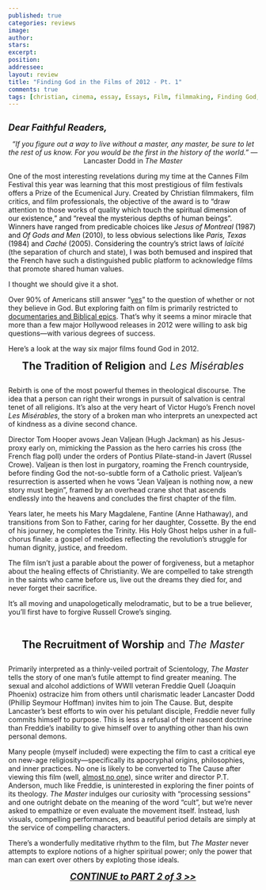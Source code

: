 ```yaml
---
published: true
categories: reviews
image:
author: 
stars: 
excerpt: 
position: 
addressee: 
layout: review
title: "Finding God in the Films of 2012 - Pt. 1"
comments: true
tags: [christian, cinema, essay, Essays, Film, filmmaking, Finding God, God, jewish, Lord, religion, religious, worship]
---
```

<div><p><span class="full-image-block ssNonEditable"><span><a href="/letters/2013/2/18/finding-god-in-the-films-of-2012-pt-1.html"><img src="http://static.squarespace.com/static/5005f6bcc4aa41161b33e89e/5329cf1fe4b07c068ebf74de/5329cf1fe4b07c068ebf77c2/1361219458023/Finding%20God1.jpg" alt="" /></a></span></span></p>
<p><strong><em style="font-size:130%;">Dear Faithful Readers,</em></strong></p>
<p style="text-align:center;"><em>&ldquo;If you figure out a way to live without a master, any master, be sure to let the rest of us know. For you would be the first in the history of the world.&rdquo;</em><span class="st"> &mdash; Lancaster Dodd in <em>The Master</em></span></p>
<p>One of the most interesting revelations during my time at the Cannes Film Festival this year was learning that this most prestigious of film festivals offers a Prize of the Ecumenical Jury. Created by Christian filmmakers, film critics, and film professionals, the objective of the award is to &ldquo;draw attention to those works of quality which <span style="color:#0c0c0c;">touch the spiritual dimension of our existence,&rdquo; and &ldquo;reveal the mysterious depths of human beings&rdquo;. Winners have ranged from predicable choices like <em>Jesus of Montreal</em> (1987) and <em>Of Gods and Men</em> (2010), to less obvious selections like <em>Paris, Texas</em> (1984) and <em>Cach&eacute;</em> (2005). Considering the country&rsquo;s strict laws of </span><em>la&iuml;cit&eacute;</em> (the separation of church and state), <span style="color:#0c0c0c;">I was both bemused and inspired that the French </span>have such a distinguished public platform to acknowledge films that promote shared human values.</p>
<p>I thought we should give it a shot.</p>
<p>Over 90% of Americans still answer &ldquo;<a href="http://www.gallup.com/poll/147887/Americans-Continue-Believe-God.aspx">yes</a>&rdquo; to the question of whether or not they believe in God. But exploring faith on film is primarily restricted to <a href="http://www.rottentomatoes.com/top/bestofrt/top_100_faith__spirituality_movies/?category=19">documentaries and Biblical epics</a>.  That&rsquo;s why it seems a minor miracle that more than a few major Hollywood releases in 2012 were willing to ask big questions&mdash;with various degrees of success.</p>
<p style="text-align:left;">Here&rsquo;s a look at the way six major films found God in 2012.</p>
<p style="text-align:center;"><span style="font-size:150%;"><strong>The Tradition of Religion</strong><em> </em>and<em> Les Mis&eacute;rables</em></span></p>
<p><span style="font-size:120%;"><em><span class="full-image-block ssNonEditable"><img src="http://static.squarespace.com/static/5005f6bcc4aa41161b33e89e/5329cf1fe4b07c068ebf74de/5329cf20e4b07c068ebf7d46/1361220820647/Les%20Miserables%20and%20God.jpg" alt="" /></span></em></span></p>
<p>Rebirth is one of the most powerful themes in theological discourse. The idea that a person can right their wrongs in pursuit of salvation is central tenet of all religions.  It&rsquo;s also at the very heart of Victor Hugo&rsquo;s French novel <em>Les Mis&eacute;rables</em>, the story of a broken man who interprets an unexpected act of kindness as a divine second chance.</p>
<p>Director Tom Hooper avows Jean Valjean (Hugh Jackman) as his Jesus-proxy early on, mimicking the Passion as the hero carries his cross (the French flag poll) under the orders of Pontius Pilate-stand-in Javert (Russel Crowe).  Valjean is then lost in purgatory, roaming the French countryside, before finding God the not-so-subtle form of a Catholic priest. Valjean&rsquo;s resurrection is asserted when he vows &ldquo;Jean Valjean is nothing now, a new story must begin&rdquo;, framed by an overhead crane shot that ascends endlessly into the heavens and concludes the first chapter of the film.</p>
<p>Years later, he meets his Mary Magdalene, Fantine (Anne Hathaway), and transitions from Son to Father, caring for her daughter, Cossette. By the end of his journey, he completes the Trinity. His Holy Ghost helps usher in a full-chorus finale: a gospel of melodies reflecting the revolution&rsquo;s struggle for human dignity, justice, and freedom.</p>
<p>The film isn&rsquo;t just a parable about the power of forgiveness, but a metaphor about the healing effects of Christianity. We are compelled to take strength in the saints who came before us, live out the dreams they died for, and never forget their sacrifice.</p>
<p>It&rsquo;s all moving and unapologetically melodramatic, but to be a true believer, you&rsquo;ll first have to forgive Russell Crowe&rsquo;s singing.</p>
<p>&nbsp;</p>
<p style="text-align:center;"><span style="font-size:150%;"><strong>The Recruitment of Worship</strong><em> </em>and<strong> </strong><em>The Master</em></span></p>
<p><span class="full-image-block ssNonEditable"><img src="http://static.squarespace.com/static/5005f6bcc4aa41161b33e89e/5329cf1fe4b07c068ebf74de/5329cf20e4b07c068ebf7d47/1361220977008/The%20Master%20and%20God.jpg" alt="" /></span></p>
<p>Primarily interpreted as a thinly-veiled portrait of Scientology, <em>The Master</em> tells the story of one man&rsquo;s futile attempt to find greater meaning. The sexual and alcohol addictions of WWII veteran Freddie Quell (Joaquin Phoenix) ostracize him from others until charismatic leader Lancaster Dodd (Phillip Seymour Hoffman) invites him to join The Cause.  But, despite Lancaster&rsquo;s best efforts to win over his petulant disciple, Freddie never fully commits himself to purpose. This is less a refusal of their nascent doctrine than Freddie&#8217;s inability to give himself over to anything other than his own personal demons.</p>
<p>Many people (myself included) were expecting the film to cast a critical eye on new-age religiosity&mdash;specifically its apocryphal origins, philosophies, and inner practices. No one is likely to be converted to The Cause after viewing this film (well, <a href="/letters/2012/10/9/the-master.html">almost no one</a>), since writer and director P.T. Anderson, much like Freddie, is uninterested in exploring the finer points of its theology.<em> The Master</em><em> </em>indulges our curiosity with &ldquo;processing sessions&#8221; and one outright debate on the meaning of the word &ldquo;cult&rdquo;, but we&rsquo;re never asked to empathize or even evaluate the movement itself. Instead, lush visuals, compelling performances, and beautiful period details are simply at the service of compelling characters.</p>
<p>There&#8217;s a wonderfully meditative rhythm to the film, but <em>The Master</em> never attempts to explore notions of a higher spiritual power; only the power that man can exert over others by exploting those ideals.</p>
<p style="text-align:center;"><em><span style="font-size:130%;"><strong> <a href="/letters/2013/2/18/finding-god-in-the-films-of-2012-pt2.html">CONTINUE to PART 2 of 3 &gt;&gt;</a><br /></strong></span></em></p></div>
